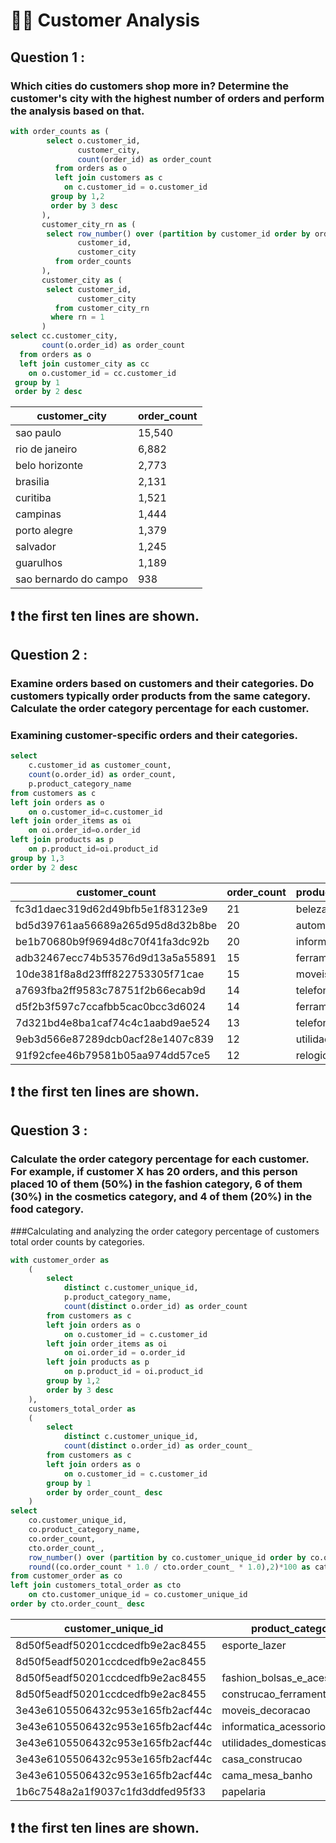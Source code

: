 # 🎯👤 Customer Analysis
## Question 1 :
### Which cities do customers shop more in? Determine the customer's city with the highest number of orders and perform the analysis based on that.
````sql
with order_counts as (
        select o.customer_id,
               customer_city,
               count(order_id) as order_count
          from orders as o
          left join customers as c
            on c.customer_id = o.customer_id
         group by 1,2
         order by 3 desc
       ),
       customer_city_rn as (
        select row_number() over (partition by customer_id order by order_count desc) as rn,
               customer_id,
               customer_city
          from order_counts
       ),
       customer_city as (
        select customer_id,
               customer_city
          from customer_city_rn
         where rn = 1
       ) 
select cc.customer_city,
       count(o.order_id) as order_count
  from orders as o
  left join customer_city as cc
    on o.customer_id = cc.customer_id
 group by 1
 order by 2 desc
````
| customer_city         | order_count |
|-----------------------|-------------|
| sao paulo             | 15,540      |
| rio de janeiro        | 6,882       |
| belo horizonte        | 2,773       |
| brasilia              | 2,131       |
| curitiba              | 1,521       |
| campinas              | 1,444       |
| porto alegre          | 1,379       |
| salvador              | 1,245       |
| guarulhos             | 1,189       |
| sao bernardo do campo | 938         |

## ❗ the first ten lines are shown.

## Question 2 :
### Examine orders based on customers and their categories. Do customers typically order products from the same category. Calculate the order category percentage for each customer.

### Examining customer-specific orders and their categories.
````sql
select 
	c.customer_id as customer_count,
	count(o.order_id) as order_count,
	p.product_category_name	
from customers as c
left join orders as o 
	on o.customer_id=c.customer_id
left join order_items as oi 
	on oi.order_id=o.order_id
left join products as p 
	on p.product_id=oi.product_id
group by 1,3
order by 2 desc
````
| customer_count                        | order_count | product_category_name    |
|---------------------------------------|-------------|--------------------------|
| fc3d1daec319d62d49bfb5e1f83123e9      | 21          | beleza_saude             |
| bd5d39761aa56689a265d95d8d32b8be      | 20          | automotivo               |
| be1b70680b9f9694d8c70f41fa3dc92b      | 20          | informatica_acessorios   |
| adb32467ecc74b53576d9d13a5a55891      | 15          | ferramentas_jardim       |
| 10de381f8a8d23fff822753305f71cae      | 15          | moveis_decoracao         |
| a7693fba2ff9583c78751f2b66ecab9d      | 14          | telefonia                |
| d5f2b3f597c7ccafbb5cac0bcc3d6024      | 14          | ferramentas_jardim       |
| 7d321bd4e8ba1caf74c4c1aabd9ae524      | 13          | telefonia                |
| 9eb3d566e87289dcb0acf28e1407c839      | 12          | utilidades_domesticas    |
| 91f92cfee46b79581b05aa974dd57ce5      | 12          | relogios_presentes       |

## ❗ the first ten lines are shown.

## Question 3 :
### Calculate the order category percentage for each customer. For example, if customer X has 20 orders, and this person placed 10 of them (50%) in the fashion category, 6 of them (30%) in the cosmetics category, and 4 of them (20%) in the food category.

###Calculating and analyzing the order category percentage of customers total order counts by categories.
````sql
with customer_order as
	(
		select 
			distinct c.customer_unique_id,
			p.product_category_name,
			count(distinct o.order_id) as order_count
		from customers as c
		left join orders as o 
	 		on o.customer_id = c.customer_id
		left join order_items as oi 
	 		on oi.order_id = o.order_id
		left join products as p 
	 		on p.product_id = oi.product_id
		group by 1,2
		order by 3 desc
	),
	customers_total_order as
	(
		select 
			distinct c.customer_unique_id,
			count(distinct o.order_id) as order_count_
		from customers as c
		left join orders as o 
			on o.customer_id = c.customer_id
		group by 1
		order by order_count_ desc
	)
select 
	co.customer_unique_id,
	co.product_category_name,
	co.order_count,
	cto.order_count_,
	row_number() over (partition by co.customer_unique_id order by co.order_count desc) as row_number,
	round((co.order_count * 1.0 / cto.order_count_ * 1.0),2)*100 as category_ratio
from customer_order as co
left join customers_total_order as cto 
	on cto.customer_unique_id = co.customer_unique_id
order by cto.order_count_ desc
````
| customer_unique_id              | product_category_name                  | order_count | order_count_ | row_number | category_ratio |
|--------------------------------|----------------------------------------|-------------|--------------|------------|----------------|
| 8d50f5eadf50201ccdcedfb9e2ac8455 | esporte_lazer                          | 11          | 17           | 1          | 65.00          |
| 8d50f5eadf50201ccdcedfb9e2ac8455 |                                        | 2           | 17           | 3          | 12.00          |
| 8d50f5eadf50201ccdcedfb9e2ac8455 | fashion_bolsas_e_acessorios            | 3           | 17           | 2          | 18.00          |
| 8d50f5eadf50201ccdcedfb9e2ac8455 | construcao_ferramentas_ferramentas     | 1           | 17           | 4          | 6.00           |
| 3e43e6105506432c953e165fb2acf44c | moveis_decoracao                       | 3           | 9            | 2          | 33.00          |
| 3e43e6105506432c953e165fb2acf44c | informatica_acessorios                 | 1           | 9            | 5          | 11.00          |
| 3e43e6105506432c953e165fb2acf44c | utilidades_domesticas                 | 1           | 9            | 3          | 11.00          |
| 3e43e6105506432c953e165fb2acf44c | casa_construcao                        | 1           | 9            | 4          | 11.00          |
| 3e43e6105506432c953e165fb2acf44c | cama_mesa_banho                        | 4           | 9            | 1          | 44.00          |
| 1b6c7548a2a1f9037c1fd3ddfed95f33 | papelaria                              | 1           | 7            | 2          | 14.00          |

## ❗ the first ten lines are shown.
